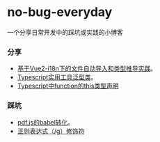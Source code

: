 # no-bug-everyday

一个分享日常开发中的踩坑或实践的小博客

### 分享
- [基于Vue2-i18n下的文件自动导入和类型推导实践](/share/i18n.md)。
- [Typescript实用工具泛型类](/share/typescript.md)。
- [Typescript中function的this类型声明](/share/ts-this.md)

### 踩坑
- [pdf.js的babel转化](/bug/pdfjs.md)。  
- [正则表达式（/g）修饰符](/bug/regExp.md)


